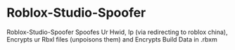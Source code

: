 # Roblox-Studio-Spoofer

Roblox-Studio-Spoofer Spoofes Ur Hwid, Ip (via redirecting to roblox china), Encrypts ur Rbxl files (unpoisons them) and Encrypts Build Data in .rbxm
